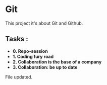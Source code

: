 # Git

This project it's about Git and Github.

## Tasks :

- **0. Repo-session**
- **1. Coding fury road**
- **2. Collaboration is the base of a company**
- **3. Collaboration: be up to date**

File updated.

